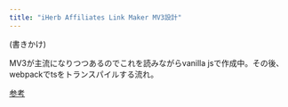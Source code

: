 ```yaml
---
title: "iHerb Affiliates Link Maker MV3設計"
---
```


(書きかけ)

MV3が主流になりつつあるのでこれを読みながらvanilla jsで作成中。その後、webpackでtsをトランスパイルする流れ。

[参考](https://qiita.com/zaburo/items/26cb6dfb8a631ebbdfbd)
